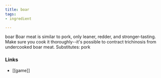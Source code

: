 ```yaml
---
title: boar
tags:
- ingredient

---
```

boar Boar meat is similar to pork, only leaner, redder, and stronger-tasting. Make sure you cook it thoroughly--it's possible to contract trichinosis from undercooked boar meat. Substitutes: pork

### Links

* [[game]]

